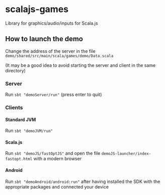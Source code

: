 # scalajs-games

Library for graphics/audio/inputs for Scala.js

## How to launch the demo

Change the address of the server in the file ```demo/shared/src/main/scala/games/demo/Data.scala```

(It may be a good idea to avoid starting the server and client in the same directory)

### Server

Run ```sbt "demoServer/run"``` (press enter to quit)

### Clients

#### Standard JVM

Run ```sbt "demoJVM/run"```

#### Scala.js

Run ```sbt "demoJS/fastOptJS"``` and open the file ```demoJS-launcher/index-fastopt.html``` with a modern browser

#### Android

Run ```sbt "demoAndroid/android:run"``` after having installed the SDK with the appropriate packages and connected your device
